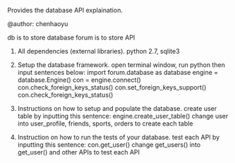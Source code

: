 Provides the database API explaination.

@author: chenhaoyu

db is to store database
forum is to store API

1. All dependencies (external libraries).
python 2.7, sqlite3

2. Setup the database framework. 
open terminal window, run python
then input sentences below:
import forum.database as database
engine = database.Engine()
con = engine.connect()
con.check_foreign_keys_status()
con.set_foreign_keys_support()
con.check_foreign_keys_status()

3. Instructions on how to setup and populate the database.
create user table by inputting this sentence:
engine.create_user_table()
change user into user_profile, friends, sports, orders to create each table

4. Instruction on how to run the tests of your database.
test each API by inputting this sentence:
con.get_user()
change get_users() into get_user() and other APIs to test each API